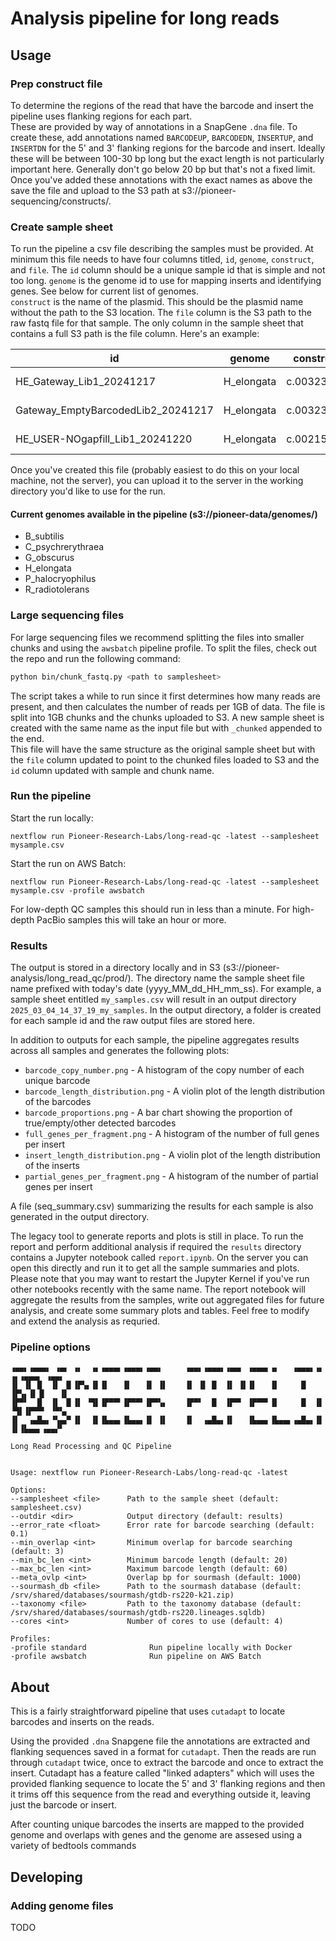# Analysis pipeline for long reads

## Usage

### Prep construct file

To determine the regions of the read that have the barcode and insert the pipeline uses flanking regions for each part.  
These are provided by way of annotations in a SnapGene `.dna` file.  To create these, add annotations named `BARCODEUP`, 
`BARCODEDN`, `INSERTUP`, and `INSERTDN` for the 5' and 3' flanking regions for the barcode and insert.  Ideally these 
will be between 100-30 bp long but the exact length is not particularly important here.  Generally don't go below 20 bp
but that's not a fixed limit.  Once you've added these annotations with the exact names as above the save the file and
upload to the S3 path at s3://pioneer-sequencing/constructs/.

### Create sample sheet

To run the pipeline a csv file describing the samples must be provided.  At minimum this file needs to have four columns 
titled, `id`, `genome`, `construct`, and `file`.  The `id` column should be a unique sample id that is simple and not too 
long. `genome` is the genome id to use for mapping inserts and identifying genes.  See below for current list of genomes.  
`construct` is the name of the plasmid. This should be the plasmid name without the path to the S3 location.  The `file` 
column is the S3 path to the raw fastq file for that sample. The only column in the sample sheet that contains a full S3
path is the file column.  Here's an example:

| id                                 | genome     | construct   | file                                                             |
|------------------------------------|------------|-------------|------------------------------------------------------------------|
| HE_Gateway_Lib1_20241217           | H_elongata | c.00323.dna | s3://pioneer-scratch/dummy/dummy_seqs/5HKJT6_3_sample_3.fastq.gz |
| Gateway_EmptyBarcodedLib2_20241217 | H_elongata | c.00323.dna | s3://pioneer-scratch/dummy/dummy_seqs/5HKJT6_2_sample_2.fastq.gz |
| HE_USER-NOgapfill_Lib1_20241220    | H_elongata | c.00215.dna | s3://pioneer-scratch/dummy/dummy_seqs/CJ39YZ_2_sample_2.fastq.gz |


Once you've created this file (probably easiest to do this on your local machine, not the server), you can upload it 
to the server in the working directory you'd like to use for the run.

#### Current genomes available in the pipeline (s3://pioneer-data/genomes/)

- B_subtilis
- C_psychrerythraea
- G_obscurus
- H_elongata
- P_halocryophilus
- R_radiotolerans

### Large sequencing files
For large sequencing files we recommend splitting the files into smaller chunks and using the `awsbatch` pipeline profile.
To split the files, check out the repo and run the following command:

```bash
python bin/chunk_fastq.py <path to samplesheet>
```
The script takes a while to run since it first determines how many reads are present, and then calculates the number of
reads per 1GB of data.  The file is split into 1GB chunks and the chunks uploaded to S3. A new sample sheet is created
with the same name as the input file but with `_chunked` appended to the end.  
This file will have the same structure as the original sample sheet but with the `file` column updated to point to the 
chunked files loaded to S3 and the `id` column updated with sample and chunk name. 

### Run the pipeline


Start the run locally:

```
nextflow run Pioneer-Research-Labs/long-read-qc -latest --samplesheet mysample.csv 
```

Start the run on AWS Batch:

```
nextflow run Pioneer-Research-Labs/long-read-qc -latest --samplesheet mysample.csv -profile awsbatch
```

For low-depth QC samples this should run in less than a minute. For high-depth PacBio samples this will take an hour or more.

### Results

The output is stored in a directory locally and in S3 (s3://pioneer-analysis/long_read_qc/prod/). The directory name
the sample sheet file name prefixed with today's date (yyyy_MM_dd_HH_mm_ss). For example, a sample sheet entitled `my_samples.csv` will
result in an output directory `2025_03_04_14_37_19_my_samples`. In the output directory, a folder is created for each sample id and the raw output 
files are stored here.  

In addition to outputs for each sample, the pipeline aggregates results across all samples and generates the following plots:
- `barcode_copy_number.png` - A histogram of the copy number of each unique barcode
- `barcode_length_distribution.png` - A violin plot of the length distribution of the barcodes
- `barcode_proportions.png` - A bar chart showing the proportion of true/empty/other detected barcodes
- `full_genes_per_fragment.png` - A histogram of the number of full genes per insert
- `insert_length_distribution.png` - A violin plot of the length distribution of the inserts
- `partial_genes_per_fragment.png` - A histogram of the number of partial genes per insert

A file (seq_summary.csv) summarizing the results for each sample is also generated in the output directory.

The legacy tool to generate reports and plots is still in place.  To run the report and perform additional analysis 
if required the `results` directory contains a Jupyter notebook called `report.ipynb`.  On the server you can open 
this directly and run it to get all the sample summaries and plots.  Please note
that you may want to restart the Jupyter Kernel if you've run other notebooks recently with the same name.  The report 
notebook will aggregate the results from the samples, write out aggregated files for future analysis, and create some summary 
plots and tables.  Feel free to modify and extend the analysis as requried.


### Pipeline options

```
▗▄▄▖▗▄▄▄▖ ▗▄▖ ▗▖  ▗▖▗▄▄▄▖▗▄▄▄▖▗▄▄▖     ▗▄▄▖▗▄▄▄▖▗▄▄▖ ▗▄▄▄▖▗▖   ▗▄▄▄▖▗▖  ▗▖▗▄▄▄▖ ▗▄▄▖
▐▌ ▐▌ █  ▐▌ ▐▌▐▛▚▖▐▌▐▌   ▐▌   ▐▌ ▐▌    ▐▌ ▐▌ █  ▐▌ ▐▌▐▌   ▐▌     █  ▐▛▚▖▐▌▐▌   ▐▌   
▐▛▀▘  █  ▐▌ ▐▌▐▌ ▝▜▌▐▛▀▀▘▐▛▀▀▘▐▛▀▚▖    ▐▛▀▘  █  ▐▛▀▘ ▐▛▀▀▘▐▌     █  ▐▌ ▝▜▌▐▛▀▀▘ ▝▀▚▖
▐▌  ▗▄█▄▖▝▚▄▞▘▐▌  ▐▌▐▙▄▄▖▐▙▄▄▖▐▌ ▐▌    ▐▌  ▗▄█▄▖▐▌   ▐▙▄▄▖▐▙▄▄▖▗▄█▄▖▐▌  ▐▌▐▙▄▄▖▗▄▄▞▘

Long Read Processing and QC Pipeline          


Usage: nextflow run Pioneer-Research-Labs/long-read-qc -latest

Options:
--samplesheet <file>      Path to the sample sheet (default: samplesheet.csv)
--outdir <dir>            Output directory (default: results)
--error_rate <float>      Error rate for barcode searching (default: 0.1)
--min_overlap <int>       Minimum overlap for barcode searching (default: 3)
--min_bc_len <int>        Minimum barcode length (default: 20)
--max_bc_len <int>        Maximum barcode length (default: 60)
--meta_ovlp <int>         Overlap bp for sourmash (default: 1000)
--sourmash_db <file>      Path to the sourmash database (default: /srv/shared/databases/sourmash/gtdb-rs220-k21.zip)
--taxonomy <file>         Path to the taxonomy database (default: /srv/shared/databases/sourmash/gtdb-rs220.lineages.sqldb)
--cores <int>             Number of cores to use (default: 4)

Profiles:
-profile standard              Run pipeline locally with Docker
-profile awsbatch              Run pipeline on AWS Batch
```

## About

This is a fairly straightforward pipeline that uses `cutadapt` to locate barcodes and inserts on the reads. 

Using the provided `.dna` Snapgene file the annotations are extracted and flanking sequences saved in a format for `cutadapt`.   Then the reads are run through `cutadapt` twice, once to extract the barcode and once to extract the insert.  Cutadapt has a feature called "linked adapters"  which will uses the provided flanking sequence to locate the 5' and 3' flanking regions and then it trims off this sequence from the read and everything outside it, leaving just the barcode or insert.

After counting unique barcodes the inserts are mapped to the provided genome and overlaps with genes and the genome are assesed using a variety of bedtools commands


## Developing

### Adding genome files
TODO
